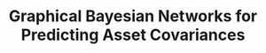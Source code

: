 ---
layout: page
title: Graphical Bayesian Networks for Predicting Asset Covariances
description: >
  Covariance matrix prediction is a long-standing challenge in modern portfolio
  theory and quantitative finance. In this project, we investigate the
  effectiveness of Bayesian networks in predicting the covariance matrix of
  financial assets (specifically a subset of the S&P 500), evaluated against
  Heterogeneous Autoregressive (HAR) models.
img: assets/img/posts/valley_of_fire.JPG
importance: 1
category: machine-learning
redirect_internal: _posts/2022-12-13-graphical-bayesian-network-for-predicting-asset-covariances.markdown
---